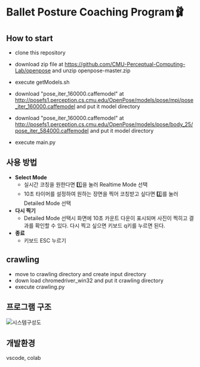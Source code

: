 # Ballet Posture Coaching Program🩰

## How to start

- clone this repository

- download zip file at https://github.com/CMU-Perceptual-Computing-Lab/openpose and unzip openpose-master.zip

- execute getModels.sh

- download "pose_iter_160000.caffemodel" at
  http://posefs1.perception.cs.cmu.edu/OpenPose/models/pose/mpi/pose_iter_160000.caffemodel
  and put it model directory

- download "pose_iter_160000.caffemodel" at
  http://posefs1.perception.cs.cmu.edu/OpenPose/models/pose/body_25/pose_iter_584000.caffemodel
  and put it model directory

- execute main.py

## 사용 방법

- **Select Mode**
  - 실시간 코칭을 원한다면 1️⃣을 눌러 Realtime Mode 선택
  - 10초 타이머를 설정하여 원하는 장면을 찍어 코칭받고 싶다면 2️⃣를 눌러 Detailed Mode 선택
- **다시 찍기**
  - Detailed Mode 선택시 화면에 10초 카운트 다운이 표시되며 사진이 찍히고 결과를 확인할 수 있다. 다시 찍고 싶으면 키보드 q키를 누르면 된다.
- **종료**
  - 키보드 ESC 누르기


## crawling
- move to crawling directory and create input directory
- down load chromedriver_win32 and put it crawling directory
- execute crawling.py

## 프로그램 구조
![시스템구성도](https://user-images.githubusercontent.com/55689863/172053152-ef28a8b5-7f6d-4c12-8ac5-f84167b3df81.jpg)

## 개발환경

vscode, colab
